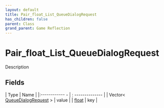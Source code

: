 ```yaml
---
layout: default
title: Pair_float_List_QueueDialogRequest
has_children: false
parent: Class
grand_parent: Game Reflection
---
```

# Pair_float_List_QueueDialogRequest
Description 

## Fields
| Type | Name |
|:------------ - | : -------------- |
| Vector< [QueueDialogRequest](game-reflection/classes/queue_dialog_request.md) > | value |
| [float](game-reflection/components/float.md) | key |
